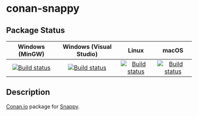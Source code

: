 # conan-snappy

## Package Status

| Windows (MinGW) | Windows (Visual Studio) | Linux | macOS |
|:---------------:|:-----------------------:|:-----:|:-----:|
|[![Build status](https://ci.appveyor.com/api/projects/status/9cteed0ekqb3eokg/branch/testing%2F1.1.7?svg=true)](https://ci.appveyor.com/project/SpaceIm/conan-snappy)|[![Build status](https://github.com/SpaceIm/conan-snappy/workflows/.github/workflows/windows.yml/badge.svg?branch=testing%2F1.1.7)](https://github.com/SpaceIm/conan-snappy/actions/workflows/windows.yml?query=branch%3Atesting%2F1.1.7)|[![Build status](https://github.com/SpaceIm/conan-snappy/workflows/.github/workflows/linux.yml/badge.svg?branch=testing%2F1.1.7)](https://github.com/SpaceIm/conan-snappy/actions/workflows/linux.yml?query=branch%3Atesting%2F1.1.7)|[![Build status](https://github.com/SpaceIm/conan-snappy/workflows/.github/workflows/macos.yml/badge.svg?branch=testing%2F1.1.7)](https://github.com/SpaceIm/conan-snappy/actions/workflows/macos.yml?query=branch%3Atesting%2F1.1.7)|

## Description

[Conan.io](https://conan.io) package for [Snappy](https://github.com/google/snappy).
